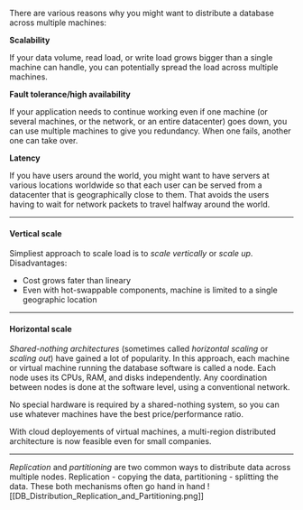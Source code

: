  There are various reasons why you might want to distribute a database across multiple machines:

**Scalability**

If your data volume, read load, or write load grows bigger than a single machine can handle, you can potentially spread the load across multiple machines.

**Fault tolerance/high availability**

If your application needs to continue working even if one machine (or several machines, or the network, or an entire datacenter) goes down, you can use multiple machines to give you redundancy. When one fails, another one can take over.

**Latency**

If you have users around the world, you might want to have servers at various locations worldwide so that each user can be served from a datacenter that is geographically close to them. That avoids the users having to wait for network packets to travel halfway around the world.

---

#### Vertical scale

Simpliest approach to scale load is to *scale vertically* or *scale up*. 
Disadvantages:
- Cost grows fater than lineary
- Even with hot-swappable components, machine is limited to a single geographic location
 
 ---
 
 #### Horizontal scale
 
*Shared-nothing architectures* (sometimes called *horizontal scaling* or *scaling out*) have gained a lot of popularity. In this approach, each machine or virtual machine running the database software is called a node. Each node uses its CPUs, RAM, and disks independently. Any coordination between nodes is done at the software level, using a conventional network.

No special hardware is required by a shared-nothing system, so you can use whatever machines have the best price/performance ratio.

With cloud deployements of virtual machines, a multi-region distributed architecture is now feasible even for small companies.

---

*Replication* and *partitioning*  are two common ways to distribute data across multiple nodes. Replication - copying the data, partitioning - splitting the data. These both mechanisms often go hand in hand
![[DB_Distribution_Replication_and_Partitioning.png]]